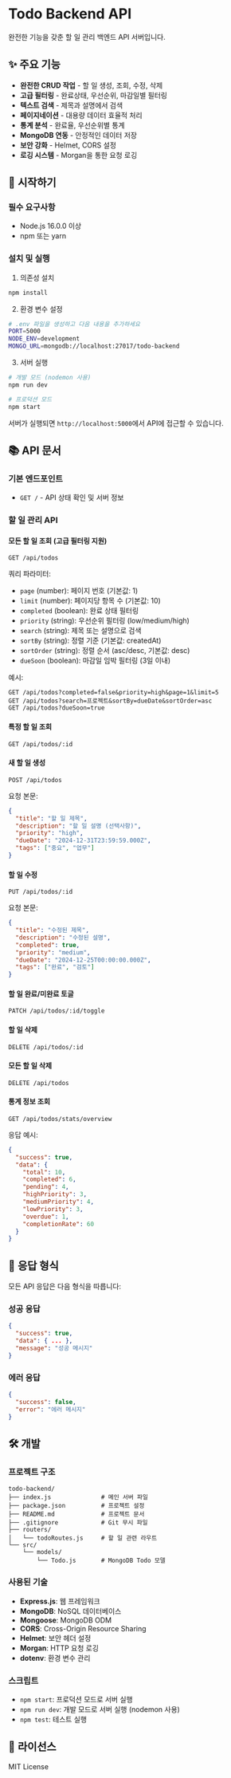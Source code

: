 # Todo Backend API

완전한 기능을 갖춘 할 일 관리 백엔드 API 서버입니다.

## ✨ 주요 기능

- **완전한 CRUD 작업** - 할 일 생성, 조회, 수정, 삭제
- **고급 필터링** - 완료상태, 우선순위, 마감일별 필터링
- **텍스트 검색** - 제목과 설명에서 검색
- **페이지네이션** - 대용량 데이터 효율적 처리
- **통계 분석** - 완료율, 우선순위별 통계
- **MongoDB 연동** - 안정적인 데이터 저장
- **보안 강화** - Helmet, CORS 설정
- **로깅 시스템** - Morgan을 통한 요청 로깅

## 🚀 시작하기

### 필수 요구사항
- Node.js 16.0.0 이상
- npm 또는 yarn

### 설치 및 실행

1. 의존성 설치
```bash
npm install
```

2. 환경 변수 설정
```bash
# .env 파일을 생성하고 다음 내용을 추가하세요
PORT=5000
NODE_ENV=development
MONGO_URL=mongodb://localhost:27017/todo-backend
```

3. 서버 실행
```bash
# 개발 모드 (nodemon 사용)
npm run dev

# 프로덕션 모드
npm start
```

서버가 실행되면 `http://localhost:5000`에서 API에 접근할 수 있습니다.

## 📚 API 문서

### 기본 엔드포인트
- `GET /` - API 상태 확인 및 서버 정보

### 할 일 관리 API

#### 모든 할 일 조회 (고급 필터링 지원)
```
GET /api/todos
```

쿼리 파라미터:
- `page` (number): 페이지 번호 (기본값: 1)
- `limit` (number): 페이지당 항목 수 (기본값: 10)
- `completed` (boolean): 완료 상태 필터링
- `priority` (string): 우선순위 필터링 (low/medium/high)
- `search` (string): 제목 또는 설명으로 검색
- `sortBy` (string): 정렬 기준 (기본값: createdAt)
- `sortOrder` (string): 정렬 순서 (asc/desc, 기본값: desc)
- `dueSoon` (boolean): 마감일 임박 필터링 (3일 이내)

예시:
```
GET /api/todos?completed=false&priority=high&page=1&limit=5
GET /api/todos?search=프로젝트&sortBy=dueDate&sortOrder=asc
GET /api/todos?dueSoon=true
```

#### 특정 할 일 조회
```
GET /api/todos/:id
```

#### 새 할 일 생성
```
POST /api/todos
```

요청 본문:
```json
{
  "title": "할 일 제목",
  "description": "할 일 설명 (선택사항)",
  "priority": "high",
  "dueDate": "2024-12-31T23:59:59.000Z",
  "tags": ["중요", "업무"]
}
```

#### 할 일 수정
```
PUT /api/todos/:id
```

요청 본문:
```json
{
  "title": "수정된 제목",
  "description": "수정된 설명",
  "completed": true,
  "priority": "medium",
  "dueDate": "2024-12-25T00:00:00.000Z",
  "tags": ["완료", "검토"]
}
```

#### 할 일 완료/미완료 토글
```
PATCH /api/todos/:id/toggle
```

#### 할 일 삭제
```
DELETE /api/todos/:id
```

#### 모든 할 일 삭제
```
DELETE /api/todos
```

#### 통계 정보 조회
```
GET /api/todos/stats/overview
```

응답 예시:
```json
{
  "success": true,
  "data": {
    "total": 10,
    "completed": 6,
    "pending": 4,
    "highPriority": 3,
    "mediumPriority": 4,
    "lowPriority": 3,
    "overdue": 1,
    "completionRate": 60
  }
}
```

## 📝 응답 형식

모든 API 응답은 다음 형식을 따릅니다:

### 성공 응답
```json
{
  "success": true,
  "data": { ... },
  "message": "성공 메시지"
}
```

### 에러 응답
```json
{
  "success": false,
  "error": "에러 메시지"
}
```

## 🛠️ 개발

### 프로젝트 구조
```
todo-backend/
├── index.js              # 메인 서버 파일
├── package.json          # 프로젝트 설정
├── README.md             # 프로젝트 문서
├── .gitignore            # Git 무시 파일
├── routers/
│   └── todoRoutes.js     # 할 일 관련 라우트
└── src/
    └── models/
        └── Todo.js       # MongoDB Todo 모델
```

### 사용된 기술
- **Express.js**: 웹 프레임워크
- **MongoDB**: NoSQL 데이터베이스
- **Mongoose**: MongoDB ODM
- **CORS**: Cross-Origin Resource Sharing
- **Helmet**: 보안 헤더 설정
- **Morgan**: HTTP 요청 로깅
- **dotenv**: 환경 변수 관리

### 스크립트
- `npm start`: 프로덕션 모드로 서버 실행
- `npm run dev`: 개발 모드로 서버 실행 (nodemon 사용)
- `npm test`: 테스트 실행

## 📄 라이선스

MIT License

